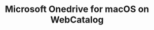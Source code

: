 ---
name: Microsoft Onedrive
category: Productivity
title: Microsoft Onedrive for macOS on WebCatalog
key: microsoft-onedrive
fullUrl: 'https://onedrive.live.com'
hostname: onedrive.live.com

---